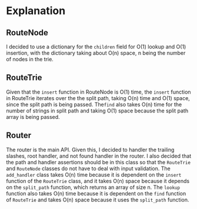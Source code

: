 # Explanation

## RouteNode
I decided to use a dictionary for the `children`
field  for O(1) lookup and O(1) insertion, with
the dictionary taking about O(n) space, n being
the number of nodes in the trie. 

## RouteTrie
Given that the `insert` function in RouteNode is
O(1) time, the `insert` function in RouteTrie iterates
over the the split path, taking O(n) time and O(1)
space, since the split path is being passed. The`find` 
also takes O(n) time for the number of strings in split 
path and taking O(1) space because the split path array
is being passed.


## Router
The router is the main API. Given this, I decided to
handler the trailing slashes, root handler, and not found 
handler in the router. I also decided that the path
and handler assertions should be in this class so that
the `RouteTrie` and `RouteNode` classes do not have
to deal with input validation. The `add_handler` class
takes O(n) time because it is dependent on the `insert`
function of the `RouteTrie` class, and it takes O(n)
space because it depends on the `split_path` function,
which returns an array of size n. The `lookup` function
also takes O(n) time because it is dependent on the `find`
function of `RouteTrie` and takes O(n) space because it
uses the `split_path` function.